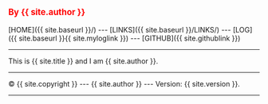 ---
---
<span style="color:red; font-weight:bold; font-size:larger;">By {{ site.author }}</span>
<br><br>
[HOME]({{ site.baseurl }}/) ---
[LINKS]({{ site.baseurl }}/LINKS/) ---
[LOG]({{ site.baseurl }}{{ site.myloglink }}) ---
[GITHUB]({{ site.githublink }})
<br>
<hr>
This is {{ site.title }} and I am {{ site.author }}.
<br>
<hr>
&copy; {{ site.copyright }} --- {{ site.author }} --- Version: {{ site.version }}.
<hr>
<br>
